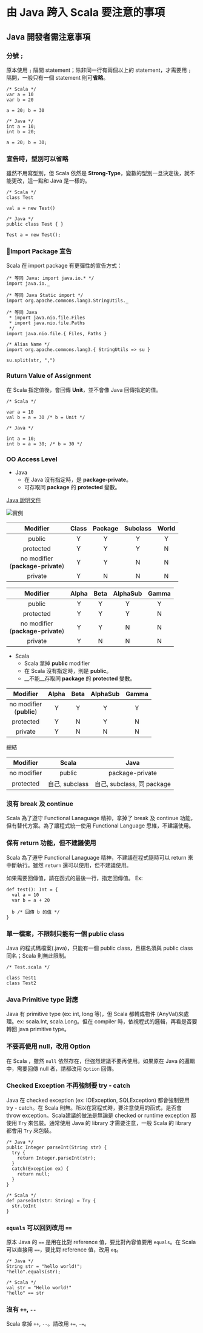 # 由 Java 跨入 Scala 要注意的事項

## Java 開發者需注意事項
### 分號 `;`
原本使用 `;` 隔開 statement；除非同一行有兩個以上的 statement，才需要用 `;` 隔開，一般只有一個 statement 則可**省略**。

```
/* Scala */
var a = 10
var b = 20

a = 20; b = 30

/* Java */
int a = 10;
int b = 20;

a = 20; b = 30;
```

### 宣告時，型別可以省略
雖然不用寫型別，但 Scala 依然是 __Strong-Type__，變數的型別一旦決定後，就不能更改，這一點和 Java 是一樣的。

```
/* Scala */
class Test

val a = new Test()

/* Java */
public class Test { }

Test a = new Test();

```

### Import Package 宣告
Scala 在 import package 有更彈性的宣告方式：

```
/* 等同 Java: import java.io.* */
import java.io._ 

/* 等同 Java Static import */
import org.apache.commons.lang3.StringUtils._ 

/* 等同 Java
 * import java.nio.file.Files
 * import java.nio.file.Paths
 */
import java.nio.file.{ Files, Paths }

/* Alias Name */
import org.apache.commons.lang3.{ StringUtils => su }

su.split(str, ",")

```

### Ruturn Value of Assignment
在 Scala 指定值後，會回傳 __Unit__，並不會像 Java 回傳指定的值。

```
/* Scala */

var a = 10
val b = a = 30 /* b = Unit */

/* Java */

int a = 10;
int b = a = 30; /* b = 30 */

```

### OO Access Level
* Java
	* 在 Java 沒有指定時，是 __package-private__。
	* 可存取同 __package__ 的 __protected__ 變數。

[Java 說明文件](http://docs.oracle.com/javase/tutorial/java/javaOO/accesscontrol.html)

![實例](http://docs.oracle.com/javase/tutorial/figures/java/classes-access.gif "實例")

Modifier | Class | Package | Subclass | World
:------: | :---: | :-----: | :------: | :---:
public | Y | Y | Y | Y 
protected | Y | Y | Y | N
no modifier <br /> (__package-private__) | Y | Y | N | N
private | Y | N | N | N

Modifier | Alpha | Beta | AlphaSub | Gamma
:------: | :---: | :--: | :------: | :---:
public | Y | Y | Y | Y
protected | Y | Y | Y | N
no modifier <br /> (__package-private__) | Y | Y | N | N
private | Y | N | N | N

* Scala
	* Scala 拿掉 __public__ modifier
	* 在 Scala 沒有指定時，則是 __public__。
	* __不能__存取同 __package__ 的 __protected__ 變數。

Modifier | Alpha | Beta | AlphaSub | Gamma
:------: | :---: | :--: | :------: | :---:
no modifier <br /> (__public__) | Y | Y | Y | Y
protected | Y | N | Y | N
private | Y | N | N | N

總結

Modifier | Scala | Java
:------: | :---: | :--:
no modifier | public | package-private
protected | 自己, subclass | 自己, subclass, 同 package

### 沒有 break 及 continue
Scala 為了遵守 Functional Lanaguage 精神，拿掉了 break 及 continue 功能，但有替代方案。為了讓程式統一使用 Functional Language 思維，不建議使用。

### 保有 return 功能，但不建議使用
Scala 為了遵守 Functional Lanaguage 精神，不建議在程式隨時可以 return 來中斷執行。雖然 `return` 還可以使用，但不建議使用。

如果需要回傳值，請在函式的最後一行，指定回傳值。 Ex:

```
def test(): Int = {
  val a = 10
  var b = a + 20

  b /* 回傳 b 的值 */
}
```

### 單一檔案，不限制只能有一個 public class
Java 的程式碼檔案(.java)，只能有一個 public class，且檔名須與 public class 同名；Scala 則無此限制。

```
/* Test.scala */

class Test1
class Test2

```

### Java Primitive type 對應
Java 有 primitive type (ex: int, long 等)，但 Scala 都轉成物件 (AnyVal)來處理。ex: scala.Int, scala.Long。但在 compiler 時，依視程式的邏輯，再看是否要轉回 java primitive type。

### 不要再使用 null，改用 Option
在 Scala ，雖然 `null` 依然存在，但強烈建議不要再使用。如果原在 Java 的邏輯中，需要回傳 null 者，請都改用 `Option` 回傳。 

### Checked Exception 不再強制要 try - catch
Java 在 checked exception (ex: IOException, SQLException) 都會強制要用 try - catch。在 Scala 則無。所以在寫程式時，要注意使用的函式，是否會 throw exception。Scala建議的做法是無論是 checked or runtime exception 都使用 `Try` 來包裝。通常使用 Java 的 library 才需要注意，一般 Scala 的 library 都會用 `Try` 來包裝。

```
/* Java */
public Integer parseInt(String str) {
  try {
    return Integer.parseInt(str);
  }
  catch(Exception ex) {
    return null;
  }
}

/* Scala */
def parseInt(str: String) = Try {
  str.toInt
}

```

### `equals` 可以回到改用 `==`
原本 Java 的 `==` 是用在比對 reference 值，要比對內容值要用 `equals`。在 Scala 可以直接用 `==`，要比對 reference 值，改用 `eq`。

```
/* Java */
String str = "hello world!";
"hello".equals(str);

/* Scala */
val str = "Hello world!"
"hello" == str

```

### 沒有 `++`, `--`
Scala 拿掉 `++`, `--`。請改用 `+=`, `-=`。